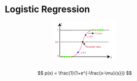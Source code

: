 # Logistic Regression

<div style="display: flex; justify-content: center;">
      <img src="imgs/lr.png" width="40%" height="40%" alt="lr" />
</div>
</br>

$$
p(x) = 
\frac{1}{1+e^{-\frac{x-\mu}{s}}}
$$